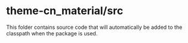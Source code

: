 # theme-cn_material/src

This folder contains source code that will automatically be added to the classpath when
the package is used.
